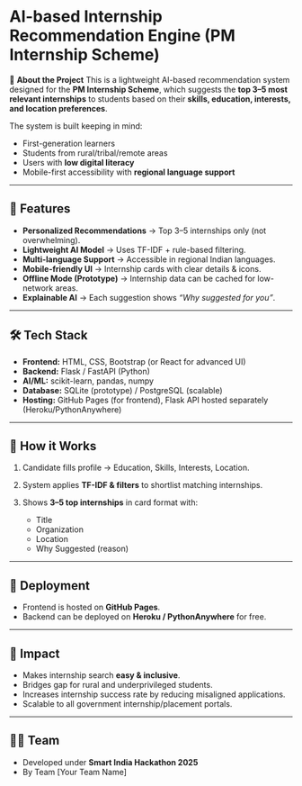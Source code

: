 # AI-based Internship Recommendation Engine (PM Internship Scheme)

🚀 **About the Project**
This is a lightweight AI-based recommendation system designed for the **PM Internship Scheme**, which suggests the **top 3–5 most relevant internships** to students based on their **skills, education, interests, and location preferences**.

The system is built keeping in mind:

* First-generation learners
* Students from rural/tribal/remote areas
* Users with **low digital literacy**
* Mobile-first accessibility with **regional language support**

---

## 🌟 Features

* **Personalized Recommendations** → Top 3–5 internships only (not overwhelming).
* **Lightweight AI Model** → Uses TF-IDF + rule-based filtering.
* **Multi-language Support** → Accessible in regional Indian languages.
* **Mobile-friendly UI** → Internship cards with clear details & icons.
* **Offline Mode (Prototype)** → Internship data can be cached for low-network areas.
* **Explainable AI** → Each suggestion shows *“Why suggested for you”*.

---

## 🛠️ Tech Stack

* **Frontend:** HTML, CSS, Bootstrap (or React for advanced UI)
* **Backend:** Flask / FastAPI (Python)
* **AI/ML:** scikit-learn, pandas, numpy
* **Database:** SQLite (prototype) / PostgreSQL (scalable)
* **Hosting:** GitHub Pages (for frontend), Flask API hosted separately (Heroku/PythonAnywhere)

---

## 📱 How it Works

1. Candidate fills profile → Education, Skills, Interests, Location.
2. System applies **TF-IDF & filters** to shortlist matching internships.
3. Shows **3–5 top internships** in card format with:

   * Title
   * Organization
   * Location
   * Why Suggested (reason)

---

## 🚀 Deployment

* Frontend is hosted on **GitHub Pages**.
* Backend can be deployed on **Heroku / PythonAnywhere** for free.

---

## 📌 Impact

* Makes internship search **easy & inclusive**.
* Bridges gap for rural and underprivileged students.
* Increases internship success rate by reducing misaligned applications.
* Scalable to all government internship/placement portals.

---

## 👨‍💻 Team

* Developed under **Smart India Hackathon 2025**
* By Team [Your Team Name]

